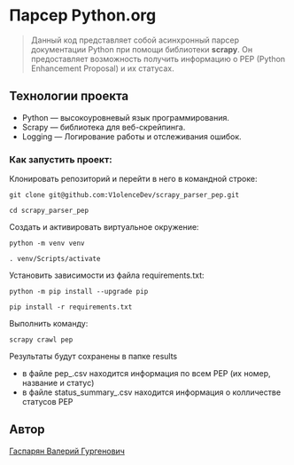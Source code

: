 # Парсер Python.org

> Данный код представляет собой асинхронный парсер документации Python 
при помощи библиотеки **scrapy**. Он предоставляет возможность получить 
> информацию о PEP (Python Enhancement Proposal) и их статусах.

## Технологии проекта

- Python — высокоуровневый язык программирования.
- Scrapy — библиотека для веб-скрейпинга.
- Logging — Логирование работы и отслеживания ошибок.

### Как запустить проект:

Клонировать репозиторий и перейти в него в командной строке:
```
git clone git@github.com:V1olenceDev/scrapy_parser_pep.git
```

```
cd scrapy_parser_pep
```

Cоздать и активировать виртуальное окружение:

```
python -m venv venv
```

```
. venv/Scripts/activate
```

Установить зависимости из файла requirements.txt:

```
python -m pip install --upgrade pip
```

```
pip install -r requirements.txt
```

Выполнить команду:
```commandline
scrapy crawl pep 
```
Результаты будут сохранены в папке results
- в файле pep_<date>.csv находится информация по всем PEP (их номер, название и статус)
- в файле status_summary_<date>.csv находится информация о колличестве статусов PEP


## Автор
[Гаспарян Валерий Гургенович](https://github.com/V1olenceDev)

